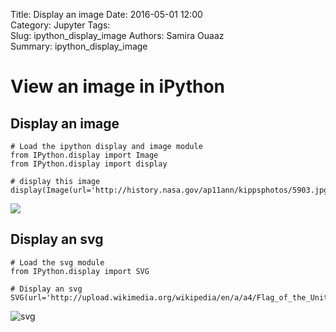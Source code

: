 Title: Display an image
Date: 2016-05-01 12:00  
Category: Jupyter 
Tags:  
Slug: ipython_display_image
Authors: Samira Ouaaz  
Summary: ipython_display_image


# View an image in iPython


## Display an image


```
# Load the ipython display and image module
from IPython.display import Image
from IPython.display import display
```


```
# display this image
display(Image(url='http://history.nasa.gov/ap11ann/kippsphotos/5903.jpg'))
```


<img src="http://history.nasa.gov/ap11ann/kippsphotos/5903.jpg"/>


## Display an svg


```
# Load the svg module
from IPython.display import SVG

# Display an svg
SVG(url='http://upload.wikimedia.org/wikipedia/en/a/a4/Flag_of_the_United_States.svg')
```




![svg](ipython_display_image_files/ipython_display_image_5_0.svg%2Bxml)




```

```
